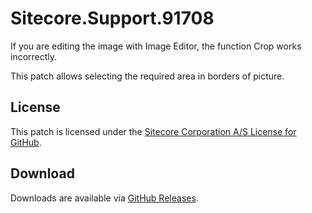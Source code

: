 # Sitecore.Support.91708
If you are editing the image with Image Editor, the function Crop works incorrectly.

This patch allows selecting the required area in borders of picture.

## License  
This patch is licensed under the [Sitecore Corporation A/S License for GitHub](https://github.com/sitecoresupport/Sitecore.Support.91708/blob/master/LICENSE).  

## Download  
Downloads are available via [GitHub Releases](https://github.com/sitecoresupport/Sitecore.Support.91708/releases).  
